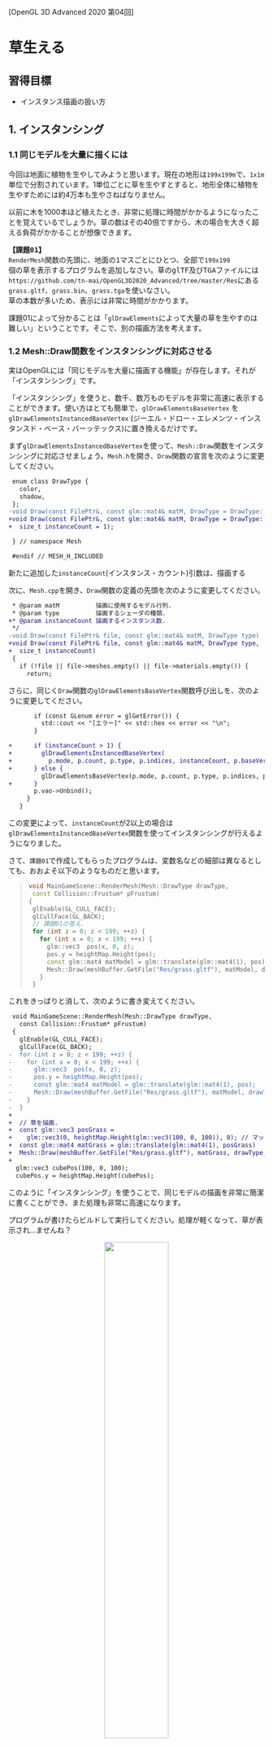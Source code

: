 [OpenGL 3D Advanced 2020 第04回]

# 草生える

## 習得目標

* インスタンス描画の扱い方

## 1. インスタンシング

### 1.1 同じモデルを大量に描くには

今回は地面に植物を生やしてみようと思います。現在の地形は`199x199m`で、`1x1m`単位で分割されています。1単位ごとに草を生やすとすると、地形全体に植物を生やすためには約4万本も生やさねばなりません。

以前に木を1000本ほど植えたとき、非常に処理に時間がかかるようになったことを覚えているでしょうか。草の数はその40倍ですから、木の場合を大きく超える負荷がかかることが想像できます。

<pre class="tnmai_assignment">
<strong>【課題01】</strong>
<code>RenderMesh</code>関数の先頭に、地面の1マスごとにひとつ、全部で<code>199x199</code>個の草を表示するプログラムを追加しなさい。草のglTF及びTGAファイルには
<code>https://github.com/tn-mai/OpenGL3D2020_Advanced/tree/master/Res</code>にある
<code>grass.gltf</code>、<code>grass.bin</code>、<code>grass.tga</code>を使いなさい。
草の本数が多いため、表示には非常に時間がかかります。
</pre>

課題01によって分かることは「`glDrawElements`によって大量の草を生やすのは難しい」ということです。そこで、別の描画方法を考えます。

### 1.2 Mesh::Draw関数をインスタンシングに対応させる

実はOpenGLには「同じモデルを大量に描画する機能」が存在します。それが「インスタンシング」です。

「インスタンシング」を使うと、数千、数万ものモデルを非常に高速に表示することができます。使い方はとても簡単で、`glDrawElementsBaseVertex` を `glDrawElementsInstancedBaseVertex` (ジーエル・ドロー・エレメンツ・インスタンスド・ベース・バーッテックス)に置き換えるだけです。

まず`glDrawElementsInstancedBaseVertex`を使って、`Mesh::Draw`関数をインスタンシングに対応させましょう。`Mesh.h`を開き、`Draw`関数の宣言を次のように変更してください。

```diff
 enum class DrawType {
   color,
   shadow,
 };
-void Draw(const FilePtr&, const glm::mat4& matM, DrawType = DrawType::color);
+void Draw(const FilePtr&, const glm::mat4& matM, DrawType = DrawType::color,
+  size_t instanceCount = 1);

 } // namespace Mesh

 #endif // MESH_H_INCLUDED
```

新たに追加した`instanceCount`(インスタンス・カウント)引数は、描画する

次に、`Mesh.cpp`を開き、`Draw`関数の定義の先頭を次のように変更してください。

```diff
 * @param matM          描画に使用するモデル行列.
 * @param type          描画するシェーダの種類.
+* @param instanceCount 描画するインスタンス数.
 */
-void Draw(const FilePtr& file, const glm::mat4& matM, DrawType type)
+void Draw(const FilePtr& file, const glm::mat4& matM, DrawType type,
+  size_t instanceCount)
 {
   if (!file || file->meshes.empty() || file->materials.empty()) {
     return;
```

さらに、同じく`Draw`関数の`glDrawElementsBaseVertex`関数呼び出しを、次のように変更してください。

```diff
       if (const GLenum error = glGetError()) {
         std::cout << "[エラー]" << std::hex << error << "\n";
       }

+      if (instanceCount > 1) {
+        glDrawElementsInstancedBaseVertex(
+          p.mode, p.count, p.type, p.indices, instanceCount, p.baseVertex);
+      } else {
         glDrawElementsBaseVertex(p.mode, p.count, p.type, p.indices, p.baseVertex);
+      }
       p.vao->Unbind();
     }
   }
```

この変更によって、`instanceCount`が2以上の場合は`glDrawElementsInstancedBaseVertex`関数を使ってインスタンシングが行えるようになりました。

さて、`課題01`で作成してもらったプログラムは、変数名などの細部は異なるとしても、おおよそ以下のようなものだと思います。

>```c++
>void MainGameScene::RenderMesh(Mesh::DrawType drawType,
>  const Collision::Frustum* pFrustum)
>{
>  glEnable(GL_CULL_FACE);
>  glCullFace(GL_BACK);
>  // 課題01の答え.
>  for (int z = 0; z < 199; ++z) {
>    for (int x = 0; x < 199; ++x) {
>      glm::vec3  pos(x, 0, z);
>      pos.y = heightMap.Height(pos);
>      const glm::mat4 matModel = glm::translate(glm::mat4(1), pos);
>      Mesh::Draw(meshBuffer.GetFile("Res/grass.gltf"), matModel, drawType);
>    }
>  }
>```

これをきっぱりと消して、次のように書き変えてください。

```diff
 void MainGameScene::RenderMesh(Mesh::DrawType drawType,
   const Collision::Frustum* pFrustum)
 {
   glEnable(GL_CULL_FACE);
   glCullFace(GL_BACK);
-  for (int z = 0; z < 199; ++z) {
-    for (int x = 0; x < 199; ++x) {
-      glm::vec3  pos(x, 0, z);
-      pos.y = heightMap.Height(pos);
-      const glm::mat4 matModel = glm::translate(glm::mat4(1), pos);
-      Mesh::Draw(meshBuffer.GetFile("Res/grass.gltf"), matModel, drawType);
-    }
-  }
+
+  // 草を描画.
+  const glm::vec3 posGrass =
+    glm::vec3(0, heightMap.Height(glm::vec3(100, 0, 100)), 0); // マップ中央の高さに表示.
+  const glm::mat4 matGrass = glm::translate(glm::mat4(1), posGrass)
+  Mesh::Draw(meshBuffer.GetFile("Res/grass.gltf"), matGrass, drawType, 199*199);
+
  glm::vec3 cubePos(100, 0, 100);
  cubePos.y = heightMap.Height(cubePos);
```

このように「インスタンシング」を使うことで、同じモデルの描画を非常に簡潔に書くことができ、また処理も非常に高速になります。

プログラムが書けたらビルドして実行してください。処理が軽くなって、草が表示され…ませんね？

<p align="center">
<img src="images/04_result_0.png" width="50%" /><br>
</p>

### 1.3 インスタンシング用の頂点シェーダ

「「置き換えるだけ」と言ったな。あれは嘘だ。」

申し訳ありません。関数を置き換えるだけではなく、インスタンシングに対応したシェーダを使う必要があります。草用のシェーダなので「草シェーダ」と呼びましょう。

草はインスタンシングによって広範囲に表示されますが、個々の草はスタティックメッシュだと考えられます。そのため、`StaticMesh.vert`と`StaticMesh.frag`をコピーして、インスタンシングに対応させるのがよいでしょう。

ということで、まずは頂点シェーダを作成します。プロジェクトの`Res`フォルダに`Grass.vert`というファイルを追加してください。そして、`StaticMesh.vert`のプログラム全体をコピーして、追加した`Grass.vert`に貼り付けてください。

続いて、貼り付けたプログラムをインスタンシングに対応させていきます。まず地形のサイズを表す定数を追加します。`Grass.vert`を開き、`matShadow`ユニフォーム変数の定義の下に、次のプログラムを追加してください。

```diff
 uniform mat4 matMVP;
 uniform mat4 matModel;
 uniform mat4 matShadow;
+
+const ivec2 mapSize = ivec2(200, 200); // マップの大きさ.

 /**
 * Grass vertex shader.
 */
```

インスタンシングによって描画する個々のモデルのことを、「インスタンス」といいます。先に書いたプログラムでは「`199x199`個のインスタンスを描画」しているわけです。

>**【描画する草の数が200x200ではない理由】**<br>
>`200x200`は頂点の数です。草は頂点の間に作られるため、縦横がひとつ少なくなって`199x199`になるのです。

インスタシング描画では、シェーダはインスタンスの数だけ実行されます。「何番目のインスタンスを処理しているか」は`gl_InstanceId`(ジーエル・インスタンス・アイディー)という変数を見れば分かるようになっています。

この`gl_InstanceId`を利用して、草を生やす位置を調整します。具体的には`+X`(プラス・エックス)方向について、`gl_InstanceId`が`1`増えるごとに`1m`ずつずらします。そして`199`個ごと`0m`に戻します。

同様に`+Z`(プラス・ゼット)方向について、`gl_InstanceId`が`199`増えるごとに`1m`ずらします。例えば`gl_InstanceId`が`451`の場合、草を生やす位置は`+X`方向に`51m`、`+Z`方向に`2m`ずらした位置になります。

これを割り算と余りを使って言い換えると、「`+X`方向に`(gl_InstanceId % 199)m`、`+Z`方向に`(gl_InstanceId / 199)m`ずらした位置」となります。

それでは、`outPosition`と`gl_Position`を計算するプログラムを、次のように変更してください。

```diff
   outTexCoord = vTexCoord;
   outNormal = normalize(matNormal * vNormal);
+
+  // 草を生やす位置を計算.
+  float x = float(gl_InstanceId % (mapSize.x - 1));
+  float z = float(gl_InstanceId / (mapSize.y - 1));
+  vec3 instancePosition = vPosition + vec3(x, 0, z);
+
-  outPosition = vec3(matModel * vec4(vPosition, 1.0));
+  outPosition = vec3(matModel * vec4(instancePosition, 1.0));
   outShadowPosition = vec3(matShadow * vec4(outPosition, 1.0)) * 0.5 + 0.5;
   outShadowPosition.z -= 0.0005;
-  gl_Position = matMVP * (matModel * vec4(vPosition, 1.0));
+  gl_Position = matMVP * (matModel * vec4(instancePosition, 1.0));
 }
```

### 1.4 インスタンシング用のフラグメントシェーダ

続いてフラグメントシェーダを作成します。プロジェクトの`Res`フォルダに`Grass.frag`というファイルを追加してください。そして、`StaticMesh.frag`のプログラム全体をコピーして、追加した`Grass.frag`に貼り付けてください。

`StaticMesh.frag`は、アクターの周辺にあるライトを最大8個選び出し、それらを使ってライティングを行います。しかし、インスタンシングではユニフォーム変数を変更できません。そのため、すべての草のインスタンスについて、適切なライトを選ぶことは困難です。

そこで、地形シェーダ(`Terrain.vert`、`Terrain.frag`)で使っている、「ライトインデックスバッファ」を流用しようと思います。

「ライトインデックスバッファ」には、`1x1`mの地形ごとに、その地形に影響するライトの番号が格納されています。インスタンスの頂点座標を「ライトインデックスバッファ」の添え字に使えば、影響するライトの番号を得ることができるはずです。

さっそく、草シェーダを「ライトインデックスバッファ」を使うように書き換えましょう。`Grass.frag`を開き、次のようにライトインデックス変数を「ライトインデックスバッファ」で置き換えてください。

```diff
 out vec4 fragColor;

 uniform sampler2D texColor;

 uniform sampler2DShadow texShadow;
-
-uniform int pointLightCount;
-uniform int pointLightIndex[8];
-
-uniform int spotLightCount;
-uniform int spotLightIndex[8];
+uniform isamplerBuffer texPointLightIndex; // ポイントライトのインデックスバッファ
+uniform isamplerBuffer texSpotLightIndex; // スポットライトのインデックスバッファ
+
+const ivec2 mapSize = ivec2(200, 200); // マップの大きさ

 struct AmbientLight
 {
   vec4 color;
 };
```

続いて、ライトの番号を「ライトインデックスバッファ」から取得するように書き換えます。まずはポイントライトの`for`文を、次のように変更してください。

```diff
   float power = max(dot(normal, -directionalLight.direction.xyz), 0.0);
   lightColor += directionalLight.color.rgb * power * shadow;

+  // ワールド座標から添え字を計算.
+  int offset = int(inPosition.z) * (mapSize.x - 1) + int(inPosition.x);
+
+  // 添え字offsetを使って、ポイントライトのインデックスバッファからライト番号を取得.
+  ivec4 pointLightIndex = texelFetch(texPointLightIndex, offset);
-  for (int i = 0; i < pointLightCount; ++i) {
+  for (int i = 0; i < 4; ++i) {
     int id = pointLightIndex[i];
+    if (id < 0) { // 番号が0未満の場合、それ以上ライト番号は入っていない.
+      break;
+    }
     vec3 lightVector = pointLight[id].position.xyz - inPosition;
     vec3 lightDir = normalize(lightVector);
     float cosTheta = clamp(dot(normal, lightDir), 0.0, 1.0);
```

同様に、スポットライトの`for`文を、次のように変更してください。

```diff
     float intensity = 1.0 / (1.0 + dot(lightVector, lightVector));
     lightColor += pointLight[id].color.rgb * cosTheta * intensity;
   }

+  // 添え字offsetを使って、スポットライトのインデックスバッファからライト番号を取得.
+  ivec4 spotLightIndex = texelFetch(texSpotLightIndex, offset);
-  for (int i = 0; i < spotLightCount; ++i) {
+  for (int i = 0; i < 4; ++i) {
     int id = spotLightIndex[i];
+    if (id < 0) { // 番号が0未満の場合、それ以上ライト番号は入っていない.
+      break;
+    }
     int id = spotLightIndex[i];
     vec3 lightVector = spotLight[id].posAndInnerCutOff.xyz - inPosition;
```

これで、ライティングに「ライトインデックスバッファ」が使われるようになりました。

### 1.5 草シェーダを読み込む

作成した草シェーダを読み込みます。最初にシェーダ管理用の変数を追加しましょう。`Mesh.h`を開き、次のプログラムを追加してください。

```diff
   const Shader::ProgramPtr& GetSkeletalShadowShader() const {
     return progSkeletalShadow; }
+  const Shader::ProgramPtr& GetGrassShader() const { return progGrass; }
+  const Shader::ProgramPtr& GetGrassShadowShader() const { return progGrassShadow; }

 private:
   BufferObject vbo;
   BufferObject ibo;
   GLintptr vboEnd = 0;
   GLintptr iboEnd = 0;
   std::unordered_map<std::string, FilePtr> files;
   Shader::ProgramPtr progStaticMesh;
   Shader::ProgramPtr progTerrain;
   Shader::ProgramPtr progWater;
   Shader::ProgramPtr progShadow;
   Shader::ProgramPtr progNonTexturedShadow;
   Shader::ProgramPtr progSkeletalShadow;
+
+  // 草シェーダ
+  Shader::ProgramPtr progGrass;
+  Shader::ProgramPtr progGrassShadow;

   // スケルタル・アニメーションに対応したシェーダーを保持するメンバ変数.
   Shader::ProgramPtr progSkeletalMesh;
```

次はシェーダを読み込み、シェーダ管理用変数に格納します。`Mesh.cpp`を開き、`Buffer::Init`関数に次のプログラムを追加してください。

```diff
   if (progWater->IsNull()) {
     return false;
   }
+
+  // 草シェーダを読み込む.
+  progGrass = Shader::Program::Create("Res/Grass.vert", "Res/Grass.frag");
+  progGrassShadow = Shader::Program::Create(
+    "Res/Grass.vert", "Res/NoTexturedShadow.frag");
+  if (progGrass->IsNull() || progGrassShadow->IsNull()) {
+    return false;
+  }

   progShadow  = Shader::Program::Create("Res/StaticMesh.vert", "Res/Shadow.frag");
   progNonTexturedShadow  = Shader::Program::Create(
     "Res/StaticMesh.vert", "Res/NonTexturedShadow.frag");
```

<br>

### 1.6 草シェーダにデータを転送できるようにする

新しいシェーダを追加するときは、そのシェーダのユニフォーム変数にもデータが転送されるようにしておくべきです。`Buffer`クラスには、`SetViewProjectionMatirix`を始めとする`4`つのデータ転送関数があります。そのすべてに、草シェーダへデータを転送する能力を追加します。

`Buffer::SetViewProjectionMatrix`関数の定義に、次のプログラムを追加してください。

```diff
   progTerrain->SetViewProjectionMatrix(matVP);
   progWater->Use();
   progWater->SetViewProjectionMatrix(matVP);
+  progGrass->Use();
+  progGrass->SetViewProjectionMatrix(matVP);
   glUseProgram(0);
 }

 /**
 * シェーダに影用のビュー・プロジェクション行列を設定する.
```

`Buffer::SetShadowViewProjectionMatrix`関数の定義に、次のプログラムを追加してください。

```diff
 void Buffer::SetShadowViewProjectionMatrix(const glm::mat4& matVP) const
 {
+  // 影以外のシェーダには影用VP行列として設定.
   progStaticMesh->Use();
   progStaticMesh->SetShadowViewProjectionMatrix(matVP);
   progSkeletalMesh->Use();
   progSkeletalMesh->SetShadowViewProjectionMatrix(matVP);
   progTerrain->Use();
   progTerrain->SetShadowViewProjectionMatrix(matVP);
   progWater->Use();
   progWater->SetShadowViewProjectionMatrix(matVP);
+  progGrass->Use();
+  progGrass->SetShadowViewProjectionMatrix(matVP);
+
+  // 影シェーダには通常のVP行列として設定.
   progShadow->Use();
   progShadow->SetViewProjectionMatrix(matVP);
   progNonTexturedShadow->Use();
   progNonTexturedShadow->SetViewProjectionMatrix(matVP);
   progSkeletalShadow->Use();
   progSkeletalShadow->SetViewProjectionMatrix(matVP);
+  progGrassShadow->Use();
+  progGrassShadow->SetViewProjectionMatrix(matVP);
   glUseProgram(0);
 }
```

`Buffer::SetCameraPosition`関数の定義に、次のプログラムを追加してください。

```diff
   progTerrain->SetCameraPosition(pos);
   progWater->Use();
   progWater->SetCameraPosition(pos);
+  progGrass->Use();
+  progGrass->SetCameraPosition(pos);
   glUseProgram(0);
 }

 /**
 * シェーダーにアプリが起動してからの経過時間を設定する.
```

次が最後のデータ転送関数です。`Buffer::SetTime`関数の定義に、次のプログラムを追加してください。

```diff
   progTerrain->SetTime(ftime);
   progWater->Use();
   progWater->SetTime(ftime);
+  progGrass->Use();
+  progGrass->SetTime(ftime);
   glUseProgram(0);
 }

 /**
 * 影用テクスチャをGLコンテキストに割り当てる.
```

これで、草シェーダのユニフォーム変数に、データが転送されるようになりました。

### 1.7 HeightMapクラスに草メッシュ作成機能を追加する

「ライトインデックスバッファ」は`HeightMap`(ハイトマップ)クラスの管理下にあります。ですから、メッシュが草シェーダを使えるように設定する作業は、ハイトマップクラスで行うのがよいでしょう。

この「草シェーダを設定する」関数の名前は`SetupGrassShader`(セットアップ・グラス・シェーダ)としましょうか。`Terrain.h`を開き、`HeightMap`クラスの定義に次のプログラムを追加してください。

```diff
   bool CreateWaterMesh(Mesh::Buffer& meshBuffer,
     const char* meshName, float waterLevel) const;
+  void SetupGrassShader(const Mesh::Buffer& meshBuffer, const char* meshName) const;
   void UpdateLightIndex(const ActorList& lights);

 private:
   std::string name;                ///< 元になった画像ファイル名.
```

続いて関数定義を行います。`SetupGrassShader`は「シェーダを管理するメッシュバッファ」、「草シェーダの設定先メッシュの名前」という2つの引数を受け取ります。<br>`Terrain.cpp`を開き、`HeightMap::CreateWaterMesh`関数の定義の下に、次のプログラムを追加してください。

```diff
   meshBuffer.AddMesh(meshName, p, m);

   return true;
 }
+
+/**
+* メッシュに草シェーダを割り当てる.
+*
+* @param meshBuffer メッシュ取得元のメッシュバッファ.
+* @param meshName   メッシュファイル名.
+*/
+void HeightMap::SetupGrassShader(const Mesh::Buffer& meshBuffer,
+  const char* meshName) const
+{
+  // 割当先のメッシュを取得.
+  Mesh::FilePtr mesh = meshBuffer.GetFile(meshName);
+  if (!mesh) {
+    return;
+  }
+
+  // 0番目のマテリアルを取得.
+  Mesh::Material& m = mesh->materials[0];
+
+  // マテリアル0番に草シェーダを割り当てる.
+  m.program = meshBuffer.GetGrassShader();
+  m.progShadow = meshBuffer.GetGrassShadowShader();
+
+  // テクスチャ4と5にライトインデックスバッファを割り当てる.
+  m.texture[4] = lightIndex[0];
+  m.texture[5] = lightIndex[1];
+}

 /**
 * ライトインデックスを更新する.
```

これで草シェーダを使った草メッシュを作れるようになりました。

### 1.8 草シェーダをセットアップする

それでは、実際に草シェーダをセットアップしましょう。`MainGameScene.cpp`を開き、`MainGameScene::Initialize`関数の水面メッシュを作成するプログラムの下に、次のプログラムを追加してください。

```diff
   if (!heightMap.CreateWaterMesh(meshBuffer, "Water", -15)) {
     return false;
   }
+  heightMap.SetupGrassShader(meshBuffer, "Res/grass.gltf");

   // パーティクル・システムを初期化する.
   particleSystem.Init(10000);
```

これで`Res/grass.gltf`メッシュは草シェーダを使うようになるはずです。

それから、ライトのデータが草シェーダにも転送されるようにしましょう。ライトバッファをシェーダにバインドするプログラムに、次のプログラムを追加してください。

```diff
   lightBuffer.Init(1);
   lightBuffer.BindToShader(meshBuffer.GetStaticMeshShader());
   lightBuffer.BindToShader(meshBuffer.GetTerrainShader());
   lightBuffer.BindToShader(meshBuffer.GetWaterShader());
+  lightBuffer.BindToShader(meshBuffer.GetGrassShader());

   glm::vec3 startPos(95, 0, 105);
   startPos.y = heightMap.Height(startPos);
```

プログラムが書けたらビルドして実行してください。以下の画像にように大量の草が表示され、なおかつ`for`文で表示していたときと比べて十分に処理が軽くなっていたら成功です。

<p align="center">
<img src="images/04_result_1.png" width="50%" /><br>
</p>

<div style="page-break-after: always"></div>

## 2. 草を地面に生やす

### 2.1 高さマップテクスチャを読み込む

`gl_InstanceId`によって、水平方向の草の位置はうまく設定できるようになりました。しかし、いまのところ、全ての草が同じ高さに表示されています。これは、草シェーダで地面の高さを設定していないからです。草は地面から生えているべきなので、高さを設定できるように草シェーダを修正しましょう。

地面の高さは「高さマップ」という白黒画像に書かれているのでした。この画像をテクスチャにして、草シェーダで読み込めば、地面の高さに草を描画できるはずです。

まずは高さマップテクスチャ用の変数を追加します。変数名は`texHeightMap`(テックス・ハイトマップ)とします。`Terrain.h`を開き、`HeightMap`クラスの定義に次のプログラムを追加してください。

```diff
   std::string name;                ///< 元になった画像ファイル名.
   glm::ivec2 size = glm::ivec2(0); ///< ハイトマップの大きさ.
   std::vector<float> heights;      ///< 高さデータ.
+  Texture::Image2DPtr texHeightMap;///< ハイトマップテクスチャ.
   Texture::BufferPtr lightIndex[2];///< ライトインデックスバッファ.
```

`texHeightMap`に高さマップ画像を読み込みましょう。`Terrain.cpp`を開き、`HeightMap::LoadFromFile`関数に、次のプログラムを追加してください。

```diff
   if (!Texture::LoadImage2D(path, &imageData)) {
     std::cerr << "[エラー]" << __func__ << ": ハイトマップを読み込めませんでした.\n";
     return false;
   }
+  texHeightMap = Texture::Image2D::Create(path);

   name = path;

   // 画像の大きさを保存.
```

そして、草シェーダをセットアップするときに`texHeightMap`も設定するようにします。`HeightMap::SetupGrassShader`関数に、次のプログラムを追加してください。

```diff
   // マテリアル0番に草シェーダを割り当てる.
   m.program = meshBuffer.GetGrassShader();
   m.progShadow = meshBuffer.GetGrassShadowShader();
+
+  // テクスチャ1に高さマップテクスチャを割り当てる.
+  m.texture[1] = texHeightMap;

   // テクスチャ4と5にライトインデックスバッファを割り当てる.
   m.texture[4] = lightIndex[0];
   m.texture[5] = lightIndex[1];
```

これで高さマップテクスチャの準備は完了です。

### 2.2 草シェーダで高さを設定する

草シェーダに、高さマップテクスチャから「地面の高さ」を取得する関数を追加します。関数名は`Height`(ハイト)とします。

高さの取得方法については`HeightMap::Height`関数と全く同じ方法を使います。高さを調べたい座標を含む`1x1`mブロックの四隅の高さを取得し、ブロック原点と座標間の距離の比率で合成します。

>**【高さの求め方】**<br>
>地形の高さの求め方についての詳細は、2019年度第07回のテキスト「是の多陀用幣流之國を修理固め成せ」を参照してください。テキストは以下のサイトにあります。<br>
>`https://github.com/tn-mai/OpenGL3D2019/tree/master/Doc`

`Grass.vert`を開き、`matShadow`ユニフォーム変数の定義の下に、次のプログラムを追加してください。

```diff
 uniform mat4 matMVP;
 uniform mat4 matModel;
 uniform mat4 matShadow;
+
+// テクスチャサンプラ.
+uniform sampler2D texHeightMap;

 const ivec2 mapSize = ivec2(200, 200); // マップの大きさ.
+const float heightScale = 50; // 高さの拡大率.
+const float baseLevel = 0.5; // 高さ0とみなす値.
+
+/**
+* 地面の高さを取得する.
+*
+* @param pos 高さを取得する座標.
+*
+* @return 座標posの地面の高さ.
+*/
+float Height(vec3 pos)
+{
+  // 取得する位置がマップサイズを超えないようにする.
+  // iposMin: 1x1mブロックの左下座標
+  // iposMax: 1x1mブロックの右上座標
+  ivec2 iposMin = ivec2(pos.xz);
+  iposMin.y = (mapSize.y - 2) - iposMin.y;
+  iposMin = max(ivec2(0), iposMin);
+  ivec2 iposMax = min(mapSize - 1, iposMin + ivec2(1));
+
+  // 左上頂点からの相対座標を計算.
+  vec2 offset = fract(pos.xz);
+
+  // 4点の高さから座標posの高さを計算.
+  // h0 -- h1
+  // |  /  |
+  // h2 -- h3
+  float h1 = texelFetch(texHeightMap, iposMax, 0).r;
+  float h2 = texelFetch(texHeightMap, iposMin, 0).r;
+  float height;
+  if (offset.x + offset.y < 1.0) {
+    float h0 = texelFetch(texHeightMap, ivec2(iposMin.x, iposMax.y), 0).r;
+    height = h0 + (h1 - h0) * offset.x + (h2 - h0) * offset.y;
+  } else {
+    float h3 = texelFetch(texHeightMap, ivec2(iposMax.x, iposMin.y), 0).r;
+    height = h3 + (h2 - h3) * (1.0 - offset.x) + (h1 - h3) * (1.0 - offset.y);
+  }
+  return (height - baseLevel) * heightScale;
+}

 /**
 * Grass vertex shader.
 */
 void main()
```

それでは、`Height`関数を使って草の高さを設定しましょう。

```diff
   // 草を生やす位置を計算.
   float x = float(gl_InstanceId % (mapSize.x - 1));
   float z = float(gl_InstanceId / (mapSize.y - 1));
   vec3 instancePosition = vPosition + vec3(x, 0, z);
+  instancePosition.y += Height(instancePosition);

   outPosition = vec3(matModel * vec4(instancePosition, 1.0));
   outShadowPosition = vec3(matShadow * vec4(outPosition, 1.0)) * 0.5 + 0.5;
```

これで、草が地面から生えるようになるはずです。

### 2.3 高さマップのサンプラをテクスチャイメージユニットに割り当てる

おっと、追加したサンプラをテクスチャイメージユニットに割り当てるのを忘れるところでした。`Shader.cpp`を開き、`Program::Reset`関数に次のプログラムを追加してください。

```diff
   if (locTexShadow >= 0) {
     glUniform1i(locTexShadow, shadowTextureBindingPoint);
   }
+
+  // 草シェーダ用のサンプラをテクスチャイメージユニット1番に割り当てる.
+  const GLint locTexHeightMap = glGetUniformLocation(id, "texHeightMap");
+  if (locTexHeightMap) {
+    glUniform1i(locTexHeightMap, 1);
+  }

   glUseProgram(0);
   if (GLenum error = glGetError()) {
```

それから、このプログラムは「モデル行列に地面モデルと同じ行列を使う」ことが必要です。そのために、`MainGameScene::RenderMesh`のモデル行列を変更しなくてはなりません。

`MainGameScene.cpp`を開き、`MainGameScene::RenderMesh`関数を次のように変更してください。

```diff
   glEnable(GL_CULL_FACE);
   glCullFace(GL_BACK);

   // 草を描画.
-  const glm::vec3 posGrass =
-    glm::vec3(0, heightMap.Height(glm::vec3(100, 0, 100)), 0); // マップ中央の高さに表示.
-  const glm::mat4 matGrass = glm::translate(glm::mat4(1), posGrass)
-  Mesh::Draw(meshBuffer.GetFile("Res/grass.gltf"), matGrass, drawType, 199*199);
+  Mesh::Draw(meshBuffer.GetFile("Res/grass.gltf"), glm::mat4(1), drawType, 199*199);

  glm::vec3 cubePos(100, 0, 100);
  cubePos.y = heightMap.Height(cubePos);
```

プログラムが書けたらビルドして実行してください。全ての草が地面から生えていたら成功です。

<p align="center">
<img src="images/04_result_2.png" width="50%" /><br>
</p>

### 2.4 草の位置を調整する

マップの端まで行くと分かるのですが、草は`1x1`mの正方形ブロックの左上から生えています。そのため、画面右端と下端に草が生えていない部分ができてしまいます。

<p align="center">
<img src="images/04_grass_without_offset.png" width="50%" /><br>
</p>

ここに草を生やすには、草が正方形ブロックの中心から生えるようにします。`1x1`mの中心に移動させるには`vec3(0.5, 0.0, 0.5)`を加算すればO.K.です。`Grass.vert`を開き、草を生やす位置を計算するプログラムを、次のように変更してください。

```diff
   // 草を生やす位置を計算.
   float x = float(gl_InstanceId % (mapSize.x - 1));
   float z = float(gl_InstanceId / (mapSize.y - 1));
-  vec3 instancePosition = vPosition + vec3(x, 0, z);
+  vec3 instancePosition = vPosition + vec3(x, 0, z) + vec3(0.5, 0, 0.5);
   instancePosition.y += Height(instancePosition);

   outPosition = vec3(matModel * vec4(instancePosition, 1.0));
   outShadowPosition = vec3(matShadow * vec4(outPosition, 1.0)) * 0.5 + 0.5;
```

プログラムが書けたらビルドして実行してください。マップの右端か下端まで行ったとき、草が生えていない部分がなければ成功です。

<p align="center">
<img src="images/04_grass_with_offset.png" width="50%" /><br>
</p>

### 2.5 草丈マップテクスチャを読み込む

現在は、全ての地面に同じ<ruby>丈<rt>たけ</rt></ruby>の草が生えています。しかし、現実の草はみんな丈が違います。そこで、<ruby>草丈<rt>くさたけ</rt></ruby>を設定できるようにしましょう。高さマップと同じように、草丈マップテクスチャを追加します。

草丈マップ画像の値は「草のY軸方向の拡大率」になります。色が薄ければ草丈が低くなり、色が濃ければ草丈が高くなるわけです。

まずはテクスチャ変数を追加します。変数名は`texGrassHeightMap`(テックス・グラス・ハイトマップ)としましょう。`Terrain.h`を開き、`HeightMap`クラスの定義に次のプログラムを追加してください。

```diff
   glm::ivec2 size = glm::ivec2(0); ///< ハイトマップの大きさ.
   std::vector<float> heights;      ///< 高さデータ.
   Texture::Image2DPtr texHeightMap;///< ハイトマップテクスチャ.
+  Texture::Image2DPtr texGrassHeightMap; ///< 草丈マップテクスチャ.
   Texture::BufferPtr lightIndex[2];///< ライトインデックスバッファ.
```

`texGrassHeightMap`に草丈マップ画像を読み込みましょう。新しく描くのは手間なので、とりあえず「地形比率画像」で代用します。草地を表すグリーンの比率を草丈とみなすことにします。

`Terrain.cpp`を開き、`HeightMap::LoadFromFile`関数に、次のプログラムを追加してください。

```diff
     return false;
   }
   texHeightMap = Texture::Image2D::Create(path);
+  texGrassHeightMap = Texture::Image2D::Create("Res/Terrain_Ratio.tga");
+  if (texGrassHeightMap->IsNull()) {
+    return false;
+  }

   name = path;

   // 画像の大きさを保存.
```

そして、草シェーダをセットアップするときに`texGrassHeightMap`も設定するようにします。`HeightMap::SetupGrassShader`関数に、次のプログラムを追加してください。

```diff
   // テクスチャ1に高さマップテクスチャを割り当てる.
   m.texture[1] = texHeightMap;
+
+  // テクスチャ2に草丈マップテクスチャを割り当てる.
+  m.texture[2] = texGrassHeightMap;

   // マテリアル0番にライトインデックスバッファを割り当てる.
   m.texture[4] = lightIndex[0];
   m.texture[5] = lightIndex[1];
```

### 2.6 草シェーダで草丈を設定する

いよいよ草シェーダで草丈マップを使っていきます。`Grass.vert`を開き、`texHeightMap`サンプラ変数の定義の下に、次のプログラムを追加してください。

```diff
 uniform mat4 matShadow;

 // テクスチャサンプラ.
 uniform sampler2D texHeightMap;
+uniform sampler2D texGrassHeightMap;

 const ivec2 mapSize = ivec2(200, 200); // マップの大きさ.
 const float heightScale = 50; // 高さの拡大率.
 const float baseLevel = 0.5; // 高さ0とみなす値.
```

次に、草丈マップの値を読み取って草丈を変更します。草を生やす位置を計算するプログラムを、次のように変更してください。

```diff
   // 草を生やす位置を計算.
   float x = float(gl_InstanceId % (mapSize.x - 1));
   float z = float(gl_InstanceId / (mapSize.y - 1));
   vec3 instancePosition = vPosition + vec3(x, 0, z) + vec3(0.5, 0, 0.5);
+
+  // 草丈マップ読み取り用テクスチャ座標を計算.
+  // - 地形のZ方向をテクスチャ座標系に変換した後、マップサイズで除算して0～1に変換.
+  vec2 invMapSize = vec2(1) / vec2(mapSize); // 除算を減らすための逆数計算.
+  vec2 tcGrassHeightMap =
+    vec2(instancePosition.x, float(mapSize.y) - instancePosition.z) * invMapSize;
+
+  // 草丈を設定.
+  float grassScale = texture(texGrassHeightMap, tcGrassHeightMap).g;
+  instancePosition.y *= grassScale;
+
+  // 草が地面から生えるようにY座標を補正.
   instancePosition.y += Height(instancePosition);

   outPosition = vec3(matModel * vec4(instancePosition, 1.0));
   outShadowPosition = vec3(matShadow * vec4(outPosition, 1.0)) * 0.5 + 0.5;
```

### 2.7 草丈マップサンプラをテクスチャイメージユニットに割り当てる

追加した草丈マップサンプラをテクスチャイメージユニットに割り当てます。`Shader.cpp`を開き、`Program::Reset`関数に次のプログラムを追加してください。

```diff
   // 草シェーダ用のサンプラをテクスチャイメージユニット1番に割り当てる.
   const GLint locTexHeightMap = glGetUniformLocation(id, "texHeightMap");
   if (locTexHeightMap) {
     glUniform1i(locTexHeightMap, 1);
   }
+  const GLint locTexGrassHeightMap = glGetUniformLocation(id, "texGrassHeightMap");
+  if (locTexGrassHeightMap) {
+    glUniform1i(locTexGrassHeightMap, 2);
+  }

   glUseProgram(0);
   if (GLenum error = glGetError()) {
```

プログラムが書けたらビルドして実行してください。場所によって草丈が異なっていれば成功です。

<p align="center">
<img src="images/04_result_3.png" width="50%" /><br>
</p>

<div style="page-break-after: always"></div>

## 3. 見える範囲だけを描画する

### 3.1 インスタンスデータテクスチャを追加する

インスタンシングによってかなり処理が早くなったとはいえ、4万近いメッシュを描画するのは相当な負荷には違いありません。そこで、画面に映らない部分は描画しないようにしましょう。

インスタンシングに視錐台カリングを組み合わせるには、描画する草の位置をリストアップしなくてはなりません。描画する草の位置は「バッファテクスチャ」に格納することにします。そして、草シェーダでは`gl_InstanceId`を添え字として草の位置を取り出します。

まずは「草の位置」を格納するバッファテクスチャを作りましょう。`Terrain.h`を開き、`HeightMap`クラスに次のプログラムを追加してください。

```diff
   std::vector<float> heights;      ///< 高さデータ.
   Texture::Image2DPtr texHeightMap;///< ハイトマップテクスチャ.
   Texture::Image2DPtr texGrassHeightMap; ///< 草丈マップテクスチャ.
+
+  // 草インスタンスデータ構造体.
+  struct GrassInstanceData {
+    uint8_t x, y, z, w;
+  };
+  Texture::BufferPtr grassInstanceData; ///< 草インスタンスデータバッファ.
+  size_t grassInstanceCount = 0;        ///< 表示する草インスタンスの数.
+
+  // 草丈データ構造体.
+  struct GrassInfo {
+    uint8_t grassHeight; // 草丈.
+    float height;        // 地面の高さ.
+  };
+  std::vector<GrassInfo> grassHeightMap;  ///< 草丈マップ.
+
   Texture::BufferPtr lightIndex[2];///< ライトインデックスバッファ.
```

次にバッファテクスチャを作成します。草インスタンスデータは`uint8_t`4つから構成されます。これをバッファテクスチャの型で表すと`GL_RGBA8UI`(ジーエル・アールジービーエー・はち・ユー・アイ)となります。`UI`は「アンサインド・インテジャー」の短縮形です。

`Terrain.cpp`を開き、`HeightMap::LoadFromFile`関数に、次のプログラムを追加してください。

```diff
   if (texGrassHeightMap->IsNull()) {
     return false;
   }
+
+  // 草インスタンス用のバッファテクスチャを作成.
+  const GLuint maxGrassCount =
+    (texHeightMap->Width() - 1) * (texHeightMap->Height() - 1);
+  grassInstanceData =
+    Texture::Buffer::Create(GL_RGBA8UI, maxGrassCount * 4, nullptr, GL_STREAM_DRAW);
+  if (grassInstanceData->IsNull()) {
+    return false;
+  }

   name = path;

   // 画像の大きさを保存.
```

CPU側で草丈を扱えるように、草丈マップを作成します。ハイトマップを作成するプログラムの下に、次のプログラムを追加してください。

```diff
      heights[offsetY * size.x + x] = (color.r - baseLevel) * scale;
    }
  }
+
+  // 草が生えていない部分を識別するためのデータ(草丈マップ)を作成.
+  {
+    // 草丈マップ画像を読み込む.
+    Texture::ImageData imageData;
+    if (!Texture::LoadImage2D("Res/Terrain_Ratio.tga", &imageData)) {
+      std::cerr << "[エラー]" << __func__ << ": Res/Terrain_Ratio.tgaを読み込めません.\n";
+      return false;
+    }
+    // 画像から草丈マップを作成.
+    grassHeightMap.resize(imageData.data.size(), 0U);
+    for (int y = 0; y < imageData.height; ++y) {
+      const int offsetY = (imageData.height - 1) - y; // 上下反転.
+      for (int x = 0; x < imageData.width; ++x) {
+        const glm::vec4 color = imageData.GetColor(x, y);
+        grassHeightMap[offsetY * imageData.width + x] = GrassInfo{
+          static_cast<uint8_t>(glm::clamp(color.g * 255, 0.0f, 255.0f)),
+          Height(glm::vec3(x + 0.5f, 0, offsetY + 0.5f))
+        };
+      }
+    }
+  }

   name = path;

   // 画像の大きさを保存.
```

それから、今のうちにテクスチャイメージユニットの設定を済ませておきましょう。`Shader.cpp`を開き、`Program::Reset`関数に次のプログラムを追加してください。

```diff
   const GLint locTexGrassHeightMap = glGetUniformLocation(id, "texGrassHeightMap");
   if (locTexGrassHeightMap) {
     glUniform1i(locTexGrassHeightMap, 2);
   }
+  const GLint locTexGrassInstanceData =
+    glGetUniformLocation(id, "texGrassInstanceData");
+  if (locTexGrassInstanceData) {
+    glUniform1i(locTexGrassInstanceData, 3);
+  }

   glUseProgram(0);
   if (GLenum error = glGetError()) {
```

### 3.2 インスタンスデータ更新関数を作成する

草インスタンスデータを更新する関数を作ります。`Terrain.h`を開き、`HeightMap`クラスに次のプログラムを追加してください。

```diff
   bool CreateWaterMesh(Mesh::Buffer& meshBuffer,
     const char* meshName, float waterLevel) const;
   void SetupGrassShader(const Mesh::Buffer& meshBuffer, const char* meshName) const;
+  void UpdateGrassInstanceData(const Collision::Frustum&);
+  size_t GetGrassInstanceCount() const { return grassInstanceCount; }
   void UpdateLightIndex(const ActorList& lights);

 private:
   std::string name;                ///< 元になった画像ファイル名.
```

続いて`Terrain.cpp`を開き、`HeightMap::SetupGrassShader`関数の定義の下に、次のプログラムを追加してください。

```diff
   m.texture[4] = lightIndex[0];
   m.texture[5] = lightIndex[1];
 }

+/**
+* 草インスタンスデータバッファを更新する.
+*
+* @param frustum 表示範囲を表す視錐台.
+*/
+void HeightMap::UpdateGrass(const Collision::Frustum& frustum)
+{
+  std::vector<GrassInstanceData> data;
+  data.reserve(grassInstanceData->Size());
+  for (int z = 0; z < size.y - 1; ++z) {
+    for (int x = 0; x < size.x - 1; ++x) {
+      // 草が生えていない(草丈が0)場合は登録しない.
+      const int n = z * (size.y - 1) + x;
+      if (grassHeightMap[n].grassHeight < 1) {
+        continue;
+      }
+      // 視錐台と衝突した場合のみ登録する.
+      // 草モデルは高さ約1mなので、衝突判定形状は地面から0.5m上に作る.
+      // 地形が平面なら半径は1mで足りるが、垂直方向の変形を考慮して1.3mとする.
+      glm::vec3 p(x + 0.5f, 0, z + 0.5f);
+      p.y = grassHeightMap[n].height + 0.5f;
+      if (Collision::Test(frustum, Collision::Sphere{p, 1.3f})) {
+        data.push_back(GrassInstanceData{
+          static_cast<uint8_t>(x), static_cast<uint8_t>(z), 0, 0 });
+      }
+    }
+  }
+  grassInstanceCount = data.size();
+  grassInstanceData->BufferSubData(
+    0, data.size() * sizeof(GrassInstanceData), data.data());
+}

 /**
 * ライトインデックスを更新する.
```

### 3.3 草インスタンスデータを更新する

作成した草インスタンスデータの更新関数を呼び出します。`MainGameScene.cpp`を開き、`MainGameScene::Render`関数の、カラー描画用ビューフラスタムを作成するプログラムの下に、次のプログラムを追加してください。

```diff
   meshBuffer.BindShadowTexture(fboShadow->GetDepthTexture());

   const Collision::Frustum viewFrustum = Collision::CreateFrustum(camera);
+  heightMap.UpdateGrass(viewFrustum);
   RenderMesh(Mesh::DrawType::color, &viewFrustum);
   particleSystem.Draw(matProj, matView);

   meshBuffer.UnbindShadowTexture();
```

これで草インスタンスデータがGPUメモリに送られるようになります。

### 3.4 草シェーダを草インスタンスデータに対応させる

送られた草インスタンスデータを使うように、草シェーダを修正しましょう。草インスタンスデータは`GL_RGBA8UI`型です。バッファテクスチャからアンサインドな型を読み取るには`usamplerBuffer`(ユー・サンプラ・バッファ)というサンプラを使います。`Grass.vert`を開き、次のプログラムを追加してください。

```diff
 // テクスチャサンプラ.
 uniform sampler2D texHeightMap;
 uniform sampler2D texGrassHeightMap;
+uniform usamplerBuffer texGrassInstanceData;

 const ivec2 mapSize = ivec2(200, 200); // マップの大きさ.
 const float heightScale = 50; // 高さの拡大率.
 const float baseLevel = 0.5; // 高さ0とみなす値.
```

次に、草を生やす位置を、インスタンスデータの値から計算するようにします。草を生やす位置を計算するプログラムを、次のように変更してください。

```diff
   // 草を生やす位置を計算.
+  uvec4 instanceData = texelFetch(texGrassInstanceData, gl_InstanceID);
-  float x = float(gl_InstanceId % (mapSize.x - 1));
-  float z = float(gl_InstanceId / (mapSize.y - 1));
+  float x = float(instanceData.x);
+  float z = float(instanceData.y);
   vec3 instancePosition = vPosition + vec3(x, 0, z) + vec3(0.5, 0, 0.5);

   // 草丈マップ読み取り用テクスチャ座標を計算.
   // - 地形のZ方向をテクスチャ座標系に変換した後、マップサイズで除算して0～1に変換.
```

### 3.5 描画する草インスタンスの数を指定する

最後に、最小限のインスタンス数を描画するように草の描画を修正します。`MainGameScene.cpp`を開き、`MainGameScene::Render`関数を次のように変更してください。

```diff
   glEnable(GL_CULL_FACE);
   glCullFace(GL_BACK);

   // 草を描画.
-  Mesh::Draw(meshBuffer.GetFile("Res/grass.gltf"), glm::mat4(1), drawType, 199*199);
+  Mesh::Draw(meshBuffer.GetFile("Res/grass.gltf"), glm::mat4(1), drawType,
+    heightMap.GetGrassInstanceCount());

  glm::vec3 cubePos(100, 0, 100);
  cubePos.y = heightMap.Height(cubePos);
```

プログラムが書けたらビルドして実行してください。草の生えていない部分があって、これまで以上に処理が軽くなっていれば成功です。

<p align="center">
<img src="images/04_result_4.png" width="50%" /><br>
</p>
